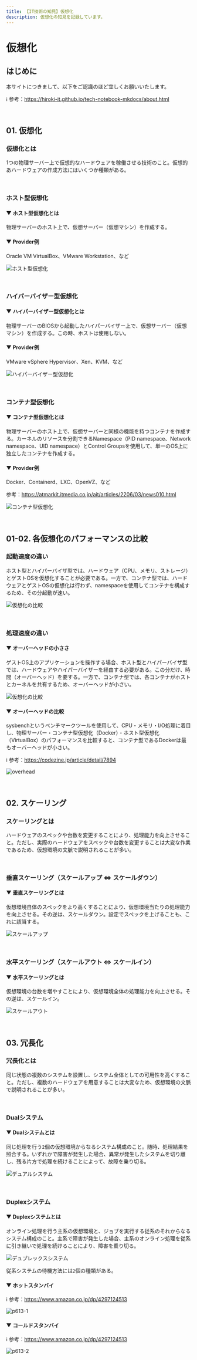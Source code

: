 ```yaml
---
title: 【IT技術の知見】仮想化
description: 仮想化の知見を記録しています。
---
```


# 仮想化

## はじめに

本サイトにつきまして、以下をご認識のほど宜しくお願いいたします。

ℹ️ 参考：https://hiroki-it.github.io/tech-notebook-mkdocs/about.html

<br>

## 01. 仮想化

### 仮想化とは

1つの物理サーバー上で仮想的なハードウェアを稼働させる技術のこと。仮想的あハードウェアの作成方法にはいくつか種類がある。

<br>

### ホスト型仮想化

#### ▼ ホスト型仮想化とは

物理サーバーのホスト上で、仮想サーバー（仮想マシン）を作成する。

#### ▼ Provider例

Oracle VM VirtualBox、VMware Workstation、など

![ホスト型仮想化](https://user-images.githubusercontent.com/42175286/60386396-3afbd080-9acf-11e9-9094-f61aa839dc04.png)

<br>

### ハイパーバイザー型仮想化

#### ▼ ハイパーバイザー型仮想化とは

物理サーバーのBIOSから起動したハイパーバイザー上で、仮想サーバー（仮想マシン）を作成する。この時、ホストは使用しない。

#### ▼ Provider例

VMware vSphere Hypervisor、Xen、KVM、など

![ハイパーバイザー型仮想化](https://user-images.githubusercontent.com/42175286/60386395-3afbd080-9acf-11e9-9fbe-6287753cb43a.png)

<br>

### コンテナ型仮想化

#### ▼ コンテナ型仮想化とは

物理サーバーのホスト上で、仮想サーバーと同様の機能を持つコンテナを作成する。カーネルのリソースを分割できるNamespace（PID namespace、Network namespace、UID namespace）とControl Groupsを使用して、単一のOS上に独立したコンテナを作成する。

#### ▼ Provider例

Docker、Containerd、LXC、OpenVZ、など

参考：https://atmarkit.itmedia.co.jp/ait/articles/2206/03/news010.html

![コンテナ型仮想化](https://user-images.githubusercontent.com/42175286/60386394-3afbd080-9acf-11e9-96fd-321a88dbadc5.png)

<br>

## 01-02. 各仮想化のパフォーマンスの比較

### 起動速度の違い

ホスト型とハイパーバイザ型では、ハードウェア（CPU、メモリ、ストレージ）とゲストOSを仮想化することが必要である。一方で、コンテナ型では、ハードウェアとゲストOSの仮想化は行わず、namespaceを使用してコンテナを構成するため、その分起動が速い。

![仮想化の比較](https://raw.githubusercontent.com/hiroki-it/tech-notebook/master/images/仮想化の比較.png)

<br>

### 処理速度の違い

#### ▼ オーバーヘッドの小ささ

ゲストOS上のアプリケーションを操作する場合、ホスト型とハイパーバイザ型では、ハードウェアやハイパーバイザーを経由する必要がある。この分だけ、時間（オーバーヘッド）を要する。一方で、コンテナ型では、各コンテナがホストとカーネルを共有するため、オーバーヘッドが小さい。

![仮想化の比較](https://raw.githubusercontent.com/hiroki-it/tech-notebook/master/images/仮想化の比較.png)

#### ▼ オーバーヘッドの比較

sysbenchというベンチマークツールを使用して、CPU・メモリ・I/O処理に着目し、物理サーバー・コンテナ型仮想化（Docker）・ホスト型仮想化（VirtualBox）のパフォーマンスを比較すると、コンテナ型であるDockerは最もオーバーヘッドが小さい。

ℹ️ 参考：https://codezine.jp/article/detail/7894

![overhead](https://user-images.githubusercontent.com/42175286/60386476-27049e80-9ad0-11e9-92d8-76eed8927392.png)

<br>

## 02. スケーリング

### スケーリングとは

ハードウェアのスペックや台数を変更することにより、処理能力を向上させること。ただし、実際のハードウェアをスペックや台数を変更することは大変な作業であるため、仮想環境の文脈で説明されることが多い。

<br>

### 垂直スケーリング（スケールアップ ⇔ スケールダウン）

#### ▼ 垂直スケーリングとは

仮想環境自体のスペックをより高くすることにより、仮想環境当たりの処理能力を向上させる。その逆は、スケールダウン。設定でスペックを上げることも、これに該当する。

![スケールアップ](https://raw.githubusercontent.com/hiroki-it/tech-notebook/master/images/スケールアップ.png)

<br>

### 水平スケーリング（スケールアウト ⇔ スケールイン）

#### ▼ 水平スケーリングとは

仮想環境の台数を増やすことにより、仮想環境全体の処理能力を向上させる。その逆は、スケールイン。

![スケールアウト](https://raw.githubusercontent.com/hiroki-it/tech-notebook/master/images/スケールアウト.png)

<br>

## 03. 冗長化

### 冗長化とは

同じ状態の複数のシステムを設置し、システム全体としての可用性を高くすること。ただし、複数のハードウェアを用意することは大変なため、仮想環境の文脈で説明されることが多い。

<br>

### Dualシステム

#### ▼ Dualシステムとは

同じ処理を行う```2```個の仮想環境からなるシステム構成のこと。随時、処理結果を照合する。いずれかで障害が発生した場合、異常が発生したシステムを切り離し、残る片方で処理を続けることによって、故障を乗り切る。

![デュアルシステム](https://raw.githubusercontent.com/hiroki-it/tech-notebook/master/images/デュアルシステム.png)

<br>

### Duplexシステム

#### ▼ Duplexシステムとは

オンライン処理を行う主系の仮想環境と、ジョブを実行する従系のそれからなるシステム構成のこと。主系で障害が発生した場合、主系のオンライン処理を従系に引き継いで処理を続けることにより、障害を乗り切る。

![デュプレックスシステム](https://raw.githubusercontent.com/hiroki-it/tech-notebook/master/images/デュプレックスシステム.png)

従系システムの待機方法には```2```個の種類がある。

#### ▼ ホットスタンバイ

ℹ️ 参考：https://www.amazon.co.jp/dp/4297124513

![p613-1](https://raw.githubusercontent.com/hiroki-it/tech-notebook/master/images/p613-1.png)

#### ▼ コールドスタンバイ

ℹ️ 参考：https://www.amazon.co.jp/dp/4297124513

![p613-2](https://raw.githubusercontent.com/hiroki-it/tech-notebook/master/images/p613-2.png)

<br>

